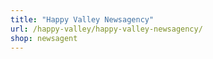 ```yaml
---
title: "Happy Valley Newsagency"
url: /happy-valley/happy-valley-newsagency/
shop: newsagent
---
```

